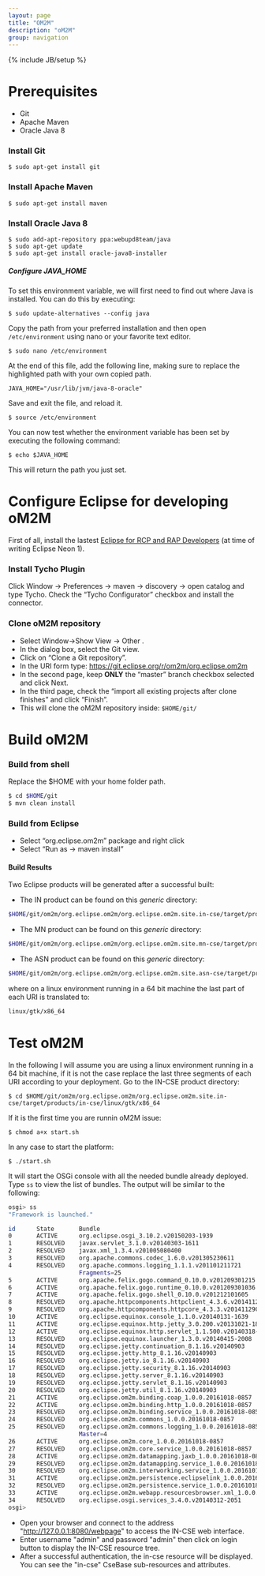 ```yaml
---
layout: page
title: "OM2M"
description: "oM2M"
group: navigation
---
```

{% include JB/setup %}

# Prerequisites
* Git
* Apache Maven
* Oracle Java 8

### Install Git
```
$ sudo apt-get install git
```

### Install Apache Maven
```
$ sudo apt-get install maven
```

### Install Oracle Java 8
```
$ sudo add-apt-repository ppa:webupd8team/java
$ sudo apt-get update
$ sudo apt-get install oracle-java8-installer
```

##### Configure JAVA_HOME 
To set this environment variable, we will first need to find out where Java is installed. You can do this by executing:
```
$ sudo update-alternatives --config java
```
Copy the path from your preferred installation and then open `/etc/environment` using nano or your favorite text editor.
```
$ sudo nano /etc/environment
```
At the end of this file, add the following line, making sure to replace the highlighted path with your own copied path.
```
JAVA_HOME="/usr/lib/jvm/java-8-oracle"
```
Save and exit the file, and reload it.
```
$ source /etc/environment
```
You can now test whether the environment variable has been set by executing the following command:
```
$ echo $JAVA_HOME
```
This will return the path you just set.

# Configure Eclipse for developing oM2M
First of all, install the lastest [Eclipse for RCP and RAP Developers](http://www.eclipse.org/downloads/packages/eclipse-rcp-and-rap-developers/neon1a) (at time of writing Eclipse Neon 1).
### Install Tycho Plugin
Click Window -> Preferences -> maven -> discovery -> open catalog and type Tycho. Check the “Tycho Configurator” checkbox and install the connector.
### Clone oM2M repository
* Select Window->Show View -> Other .
* In the dialog box, select the Git view.
* Click on “Clone a Git repository”.
* In the URI form type: https://git.eclipse.org/r/om2m/org.eclipse.om2m 
* In the second page, keep **ONLY** the “master” branch checkbox selected and click Next.
* In the third page, check the “import all existing projects after clone finishes” and click “Finish”.
* This will clone the oM2M repository inside: `$HOME/git/`

# Build oM2M
### Build from shell
Replace the $HOME with your home folder path.
```bash
$ cd $HOME/git
$ mvn clean install
```
### Build from Eclipse
* Select “org.eclipse.om2m” package and right click
* Select “Run as -> maven install”
#### Build Results
Two Eclipse products will be generated after a successful built:
* The IN product can be found on this *generic* directory:
```bash
$HOME/git/om2m/org.eclipse.om2m/org.eclipse.om2m.site.in-cse/target/products/in-cse/<os>/<ws>/<arch>
```
* The MN product can be found on this *generic* directory:
```bash
$HOME/git/om2m/org.eclipse.om2m/org.eclipse.om2m.site.mn-cse/target/products/mn-cse/<os>/<ws>/<arch>
```
* The ASN product can be found on this *generic* directory: 
```bash
$HOME/git/om2m/org.eclipse.om2m/org.eclipse.om2m.site.asn-cse/target/products/asn-cse/<os>/<ws>/<arch>
```

where on a linux environment running in a 64 bit machine the last part of each URI is translated to: 
```bash
linux/gtk/x86_64
```

# Test oM2M
In the following I will assume you are using a linux environment running in a 64 bit machine, if it is not the case replace the last three segments of each URI according to your deployment.
Go to the IN-CSE product directory: 
```
$ cd $HOME/git/om2m/org.eclipse.om2m/org.eclipse.om2m.site.in-cse/target/products/in-cse/linux/gtk/x86_64
```
If it is the first time you are runnin oM2M issue:
```
$ chmod a+x start.sh
```
In any case to start the platform:
```
$ ./start.sh
```
It will start the OSGi console with all the needed bundle already deployed. Type `ss` to view the list of bundles. The output will be similar to the following:
```bash
osgi> ss
"Framework is launched."

id      State       Bundle
0       ACTIVE      org.eclipse.osgi_3.10.2.v20150203-1939
1       RESOLVED    javax.servlet_3.1.0.v20140303-1611
2       RESOLVED    javax.xml_1.3.4.v201005080400
3       RESOLVED    org.apache.commons.codec_1.6.0.v201305230611
4       RESOLVED    org.apache.commons.logging_1.1.1.v201101211721
                    Fragments=25
5       ACTIVE      org.apache.felix.gogo.command_0.10.0.v201209301215
6       ACTIVE      org.apache.felix.gogo.runtime_0.10.0.v201209301036
7       ACTIVE      org.apache.felix.gogo.shell_0.10.0.v201212101605
8       RESOLVED    org.apache.httpcomponents.httpclient_4.3.6.v201411290715
9       RESOLVED    org.apache.httpcomponents.httpcore_4.3.3.v201411290715
10      ACTIVE      org.eclipse.equinox.console_1.1.0.v20140131-1639
11      ACTIVE      org.eclipse.equinox.http.jetty_3.0.200.v20131021-1843
12      ACTIVE      org.eclipse.equinox.http.servlet_1.1.500.v20140318-1755
13      RESOLVED    org.eclipse.equinox.launcher_1.3.0.v20140415-2008
14      RESOLVED    org.eclipse.jetty.continuation_8.1.16.v20140903
15      RESOLVED    org.eclipse.jetty.http_8.1.16.v20140903
16      RESOLVED    org.eclipse.jetty.io_8.1.16.v20140903
17      RESOLVED    org.eclipse.jetty.security_8.1.16.v20140903
18      RESOLVED    org.eclipse.jetty.server_8.1.16.v20140903
19      RESOLVED    org.eclipse.jetty.servlet_8.1.16.v20140903
20      RESOLVED    org.eclipse.jetty.util_8.1.16.v20140903
21      ACTIVE      org.eclipse.om2m.binding.coap_1.0.0.20161018-0857
22      ACTIVE      org.eclipse.om2m.binding.http_1.0.0.20161018-0857
23      RESOLVED    org.eclipse.om2m.binding.service_1.0.0.20161018-0857
24      RESOLVED    org.eclipse.om2m.commons_1.0.0.20161018-0857
25      RESOLVED    org.eclipse.om2m.commons.logging_1.0.0.20161018-0857
                    Master=4
26      ACTIVE      org.eclipse.om2m.core_1.0.0.20161018-0857
27      RESOLVED    org.eclipse.om2m.core.service_1.0.0.20161018-0857
28      ACTIVE      org.eclipse.om2m.datamapping.jaxb_1.0.0.20161018-0857
29      RESOLVED    org.eclipse.om2m.datamapping.service_1.0.0.20161018-0857
30      RESOLVED    org.eclipse.om2m.interworking.service_1.0.0.20161018-0857
31      ACTIVE      org.eclipse.om2m.persistence.eclipselink_1.0.0.20161018-0857
32      RESOLVED    org.eclipse.om2m.persistence.service_1.0.0.20161018-0857
33      ACTIVE      org.eclipse.om2m.webapp.resourcesbrowser.xml_1.0.0.20161018-0857
34      RESOLVED    org.eclipse.osgi.services_3.4.0.v20140312-2051
osgi> 

```

* Open your browser and connect to the address "http://127.0.0.1:8080/webpage" to access the IN-CSE web interface.
* Enter username "admin" and password "admin" then click on login button to display the IN-CSE resource tree.
* After a successful authentication, the in-cse resource will be displayed. You can see the "in-cse" CseBase sub-resources and attributes. 


